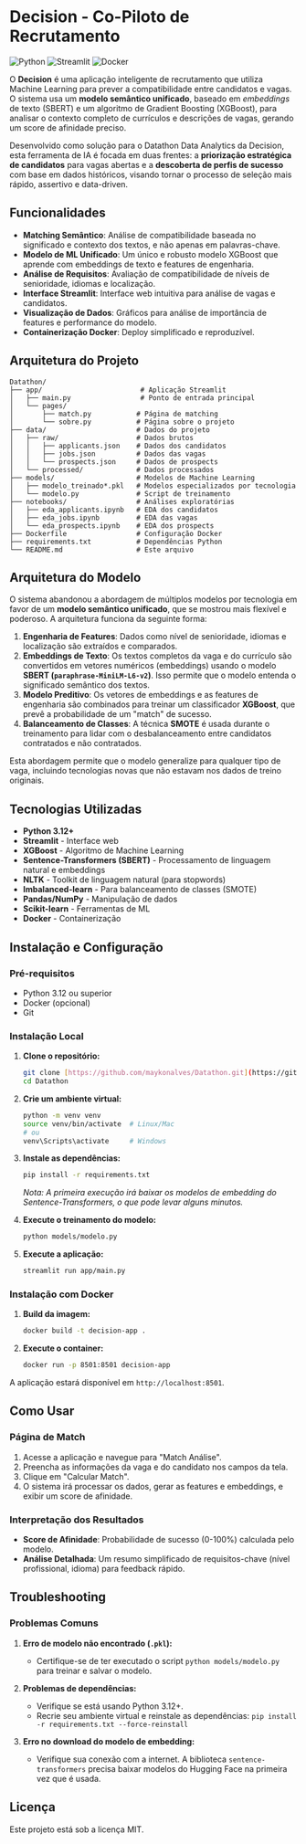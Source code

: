 # Decision - Co-Piloto de Recrutamento

![Python](https://img.shields.io/badge/python-v3.12+-blue.svg)
![Streamlit](https://img.shields.io/badge/streamlit-1.46.1-red.svg)
![Docker](https://img.shields.io/badge/docker-ready-blue.svg)

O **Decision** é uma aplicação inteligente de recrutamento que utiliza Machine Learning para prever a compatibilidade entre candidatos e vagas. O sistema usa um **modelo semântico unificado**, baseado em *embeddings* de texto (SBERT) e um algoritmo de Gradient Boosting (XGBoost), para analisar o contexto completo de currículos e descrições de vagas, gerando um score de afinidade preciso.

Desenvolvido como solução para o Datathon Data Analytics da Decision, esta ferramenta de IA é focada em duas frentes: a **priorização estratégica de candidatos** para vagas abertas e a **descoberta de perfis de sucesso** com base em dados históricos, visando tornar o processo de seleção mais rápido, assertivo e data-driven.

## Funcionalidades

- **Matching Semântico**: Análise de compatibilidade baseada no significado e contexto dos textos, e não apenas em palavras-chave.
- **Modelo de ML Unificado**: Um único e robusto modelo XGBoost que aprende com embeddings de texto e features de engenharia.
- **Análise de Requisitos**: Avaliação de compatibilidade de níveis de senioridade, idiomas e localização.
- **Interface Streamlit**: Interface web intuitiva para análise de vagas e candidatos.
- **Visualização de Dados**: Gráficos para análise de importância de features e performance do modelo.
- **Containerização Docker**: Deploy simplificado e reproduzível.

## Arquitetura do Projeto

```
Datathon/
├── app/                        # Aplicação Streamlit
│   ├── main.py                 # Ponto de entrada principal
│   └── pages/
│       ├── match.py           # Página de matching
│       └── sobre.py           # Página sobre o projeto
├── data/                      # Dados do projeto
│   ├── raw/                   # Dados brutos
│   │   ├── applicants.json    # Dados dos candidatos
│   │   ├── jobs.json          # Dados das vagas
│   │   └── prospects.json     # Dados de prospects
│   └── processed/             # Dados processados
├── models/                    # Modelos de Machine Learning
│   ├── modelo_treinado*.pkl   # Modelos especializados por tecnologia
│   └── modelo.py              # Script de treinamento
├── notebooks/                 # Análises exploratórias
│   ├── eda_applicants.ipynb   # EDA dos candidatos
│   ├── eda_jobs.ipynb         # EDA das vagas
│   └── eda_prospects.ipynb    # EDA dos prospects
├── Dockerfile                 # Configuração Docker
├── requirements.txt           # Dependências Python
└── README.md                  # Este arquivo
```

## Arquitetura do Modelo

O sistema abandonou a abordagem de múltiplos modelos por tecnologia em favor de um **modelo semântico unificado**, que se mostrou mais flexível e poderoso. A arquitetura funciona da seguinte forma:

1.  **Engenharia de Features**: Dados como nível de senioridade, idiomas e localização são extraídos e comparados.
2.  **Embeddings de Texto**: Os textos completos da vaga e do currículo são convertidos em vetores numéricos (embeddings) usando o modelo **SBERT (`paraphrase-MiniLM-L6-v2`)**. Isso permite que o modelo entenda o significado semântico dos textos.
3.  **Modelo Preditivo**: Os vetores de embeddings e as features de engenharia são combinados para treinar um classificador **XGBoost**, que prevê a probabilidade de um "match" de sucesso.
4.  **Balanceamento de Classes**: A técnica **SMOTE** é usada durante o treinamento para lidar com o desbalanceamento entre candidatos contratados e não contratados.

Esta abordagem permite que o modelo generalize para qualquer tipo de vaga, incluindo tecnologias novas que não estavam nos dados de treino originais.

## Tecnologias Utilizadas

- **Python 3.12+**
- **Streamlit** - Interface web
- **XGBoost** - Algoritmo de Machine Learning
- **Sentence-Transformers (SBERT)** - Processamento de linguagem natural e embeddings
- **NLTK** - Toolkit de linguagem natural (para stopwords)
- **Imbalanced-learn** - Para balanceamento de classes (SMOTE)
- **Pandas/NumPy** - Manipulação de dados
- **Scikit-learn** - Ferramentas de ML
- **Docker** - Containerização

## Instalação e Configuração

### Pré-requisitos

- Python 3.12 ou superior
- Docker (opcional)
- Git

### Instalação Local

1.  **Clone o repositório:**
    ```bash
    git clone [https://github.com/maykonalves/Datathon.git](https://github.com/maykonalves/Datathon.git)
    cd Datathon
    ```

2.  **Crie um ambiente virtual:**
    ```bash
    python -m venv venv
    source venv/bin/activate  # Linux/Mac
    # ou
    venv\Scripts\activate     # Windows
    ```

3.  **Instale as dependências:**
    ```bash
    pip install -r requirements.txt
    ```
    *Nota: A primeira execução irá baixar os modelos de embedding do Sentence-Transformers, o que pode levar alguns minutos.*

4.  **Execute o treinamento do modelo:**
    ```bash
    python models/modelo.py
    ```

5.  **Execute a aplicação:**
    ```bash
    streamlit run app/main.py
    ```

### Instalação com Docker

1.  **Build da imagem:**
    ```bash
    docker build -t decision-app .
    ```

2.  **Execute o container:**
    ```bash
    docker run -p 8501:8501 decision-app
    ```

A aplicação estará disponível em `http://localhost:8501`.

## Como Usar

### Página de Match

1.  Acesse a aplicação e navegue para "Match Análise".
2.  Preencha as informações da vaga e do candidato nos campos da tela.
3.  Clique em "Calcular Match".
4.  O sistema irá processar os dados, gerar as features e embeddings, e exibir um score de afinidade.

### Interpretação dos Resultados

-   **Score de Afinidade**: Probabilidade de sucesso (0-100%) calculada pelo modelo.
-   **Análise Detalhada**: Um resumo simplificado de requisitos-chave (nível profissional, idioma) para feedback rápido.

## Troubleshooting

### Problemas Comuns

1.  **Erro de modelo não encontrado (`.pkl`):**
    -   Certifique-se de ter executado o script `python models/modelo.py` para treinar e salvar o modelo.

2.  **Problemas de dependências:**
    -   Verifique se está usando Python 3.12+.
    -   Recrie seu ambiente virtual e reinstale as dependências: `pip install -r requirements.txt --force-reinstall`

3.  **Erro no download do modelo de embedding:**
    -   Verifique sua conexão com a internet. A biblioteca `sentence-transformers` precisa baixar modelos do Hugging Face na primeira vez que é usada.

## Licença

Este projeto está sob a licença MIT.
